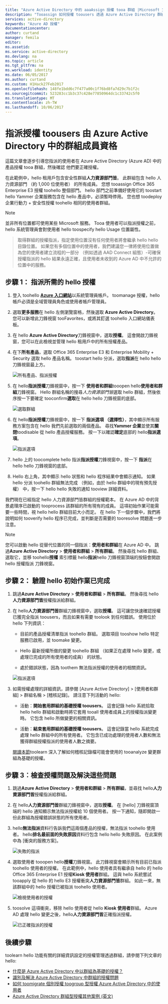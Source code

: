 ```yaml
---
title: "Azure Active Directory 中的 aaaAssign 授權 tooa 群組 |Microsoft 文件"
description: "Tooassign 如何授權 toousers 透過 Azure Active Directory 群組授權"
services: active-directory
keywords: "Azure AD 授權"
documentationcenter: 
author: curtand
manager: femila
editor: 
ms.assetid: 
ms.service: active-directory
ms.devlang: na
ms.topic: article
ms.tgt_pltfrm: na
ms.workload: identity
ms.date: 06/05/2017
ms.author: curtand
ms.custom: H1Hack27Feb2017
ms.openlocfilehash: 148fe1bdd6c7f477a00c1f76bd8fa7d29c7b1f2c
ms.sourcegitcommit: 523283cc1b3c37c428e77850964dc1c33742c5f0
ms.translationtype: MT
ms.contentlocale: zh-TW
ms.lasthandoff: 10/06/2017
---
```

# <a name="assign-licenses-toousers-by-group-membership-in-azure-active-directory"></a>指派授權 toousers 由 Azure Active Directory 中的群組成員資格

這篇文章會逐步引導您指派的使用者在 Azure Active Directory (Azure AD) 中的產品授權 tooa 群組，然後確認 他們要正確授權。

在此範例中，hello 租用戶包含安全性群組**人力資源部門皆**。 此群組包含 hello 人力資源部門 （約 1,000 位使用者） 的所有成員。 您想 tooassign Office 365 Enterprise E3 授權 toohello 整個部門。 hello 部門之前準備好使用它的 toostart hello Yammer 企業服務包含在 hello 產品中，必須暫時停用。 您也想 toodeploy 企業行動力 + 安全性授權 toohello 相同的使用者群組。

> [!NOTE]
> 並非所有位置都可使用某些 Microsoft 服務。 Tooa 使用者可以指派授權之前，hello 系統管理員會對使用者 hello toospecify hello Usage 位置屬性。

> 取得群組的授權指派，指定使用位置沒有任何使用者將會繼承 hello hello 目錄位置。 如果您有多個位置中的使用者，我們建議您一律將使用位置做為您的使用者建立流程的一部分 （例如透過 AAD Connect 組態）-可確保授權指派的 hello 結果永遠正確，且使用者未收到的 Azure AD 中不允許的位置中的服務。

## <a name="step-1-assign-hello-required-licenses"></a>步驟 1： 指派所需的 hello 授權

1. 登入 toohello [ **Azure 入口網站**](https://portal.azure.com)以系統管理員帳戶。 toomanage 授權，hello 帳戶必須是全域管理員角色或使用者帳戶管理員。

2. 選取**更多服務**在 hello 左側瀏覽窗格，然後選取  **Azure Active Directory**。 您可以新增此刀鋒視窗 tooFavorites，或將其釘選 toohello 入口網站儀表板。

3. 在 hello **Azure Active Directory**刀鋒視窗中，選取**授權**。 這會開啟刀鋒視窗，您可以在此檢視並管理 hello 租用戶中的所有授權產品。

4. 在下**所有產品**，選取 Office 365 Enterprise E3 和 Enterprise Mobility + Security 選取 hello 產品名稱。 toostart hello 分派，選取**指派**在 hello hello 刀鋒視窗最上方。

   ![所有產品、指派授權](media/active-directory-licensing-group-assignment-azure-portal/all-products-assign.png)

5. 在 hello**指派授權**刀鋒視窗中，按一下 **使用者和群組**tooopen hello**使用者和群組**刀鋒視窗。 Hello 群組名稱的搜尋*人力資源部門皆*選取 hello 群組，然後依序按一下要確定 tooconfirm**選取**在 hello hello 刀鋒視窗的底部。

   ![選取群組](media/active-directory-licensing-group-assignment-azure-portal/select-a-group.png)

6. 在 hello**指派授權**刀鋒視窗中，按一下 **指派選項 （選擇性）**，其中顯示所有服務方案包含在 hello 我們先前選取的兩個產品。 尋找**Yammer 企業**並使其**關閉**toodisable 從 hello 產品授權服務。 按一下以確認**確定**底部的 hello**指派選項**。

   ![指派選項](media/active-directory-licensing-group-assignment-azure-portal/assignment-options.png)

7. hello 上的 toocomplete hello 指派**指派授權**刀鋒視窗中，按一下 **指派**在 hello hello 刀鋒視窗的底部。

8. Hello 右上角，其中顯示 hello 狀態和 hello 程序結果中會顯示通知。 如果 hello 分派 toohello 群組無法完成 （例如，由於 hello 群組中的現有預先授權） 中，按一下 hello hello 失敗的通知 tooview 詳細資料。

我們現在已經指定 hello 人力資源部門皆群組的授權範本。 在 Azure AD 中的背景處理序已啟動的 tooprocess 該群組的所有現有的成員。 這項初始作業可能需要一些時間，視 hello hello 群組目前大小而定。 在 hello 下一個步驟中，我們將說明如何 tooverify hello 程序已完成，並判斷是否需要的 tooresolve 問題進一步注意。

> [!NOTE]
> 您可以啟動 hello 從替代位置的同一個指派：**使用者和群組**在 Azure AD 中。 跳過**Azure Active Directory** > **使用者和群組** > **所有群組**。 然後尋找 hello 群組、 選取它，並移 toohello**授權** 索引標籤 hello**指派**hello 刀鋒視窗頂端的按鈕會開啟 hello 授權指派 刀鋒視窗。

## <a name="step-2-verify-that-hello-initial-assignment-has-finished"></a>步驟 2： 驗證 hello 初始作業已完成

1. 跳過**Azure Active Directory** > **使用者和群組** > **所有群組**。 然後尋找 hello**人力資源部門皆**授權指派給群組。

2. 在 hello**人力資源部門皆**群組刀鋒視窗中，選取**授權**。 這可讓您快速確認授權已獲完全指派 toousers，而且如果有需要 toolook 到任何錯誤。 使用位於 hello 下列資訊：

   - 目前的產品授權清單指派 toohello 群組。 選取項目 tooshow hello 特定服務已啟用，並 toomake 變更。

   - Hello 最新授權所做的變更 toohello 群組 （如果正在處理 hello 變更，或處理已完成的所有使用者的成員） 的狀態。

   - 處於錯誤狀態，因為 toothem 無法指派授權的使用者的相關資訊。

   ![指派選項](media/active-directory-licensing-group-assignment-azure-portal/assignment-errors.png)

3. 如需授權處理的詳細資訊，請參閱 [Azure Active Directory] > [使用者和群組] > 群組名稱 > [稽核記錄]。 請注意下列活動的 hello:

   - 活動：**開始套用群組的基礎授權 toousers**。 這會記錄 hello 系統拾取 hello hello 群組和啟動時將它套用 tooall 使用者成員上的授權指派變更時。 它包含 hello 所做變更的相關資訊。

   - 活動：**結束套用群組的基礎授權 toousers**。 這會記錄當 hello 系統完成處理 hello 群組中的所有使用者。 它包含已成功處理的使用者人數和無法獲得群組授權指派的使用者人數之摘要。

   [閱讀本節](./active-directory-licensing-group-advanced.md#use-audit-logs-to-monitor-group-based-licensing-activity)toolearn 深入了解如何稽核記錄檔可能會使用的 tooanalyze 變更群組為基礎的授權。

## <a name="step-3-check-for-license-problems-and-resolve-them"></a>步驟 3︰檢查授權問題及解決這些問題

1. 跳過**Azure Active Directory** > **使用者和群組** > **所有群組**，並尋找 hello**人力資源部門皆**授權指派給群組。
2. 在 hello**人力資源部門皆**群組刀鋒視窗中，選取**授權**。 在 [hello] 刀鋒視窗頂端的 hello 通知顯示無法指派授權給 10 個使用者。 按一下通知，隨即開啟一份此群組為授權錯誤狀態的所有使用者。
3. hello**無法指派**資料行告訴我們這兩個產品的授權，無法指派 toohello 使用者。 hello**排名最前面的失敗原因**資料行包含 hello hello 失敗原因。 在此案例中為 [衝突的服務方案]。

   ![失敗的指派](media/active-directory-licensing-group-assignment-azure-portal/failed-assignments.png)

4. 選取使用者 tooopen hello**授權**刀鋒視窗。 此刀鋒視窗會顯示所有目前已指派 toohello 使用者的授權。 在此範例中，hello 使用者具有繼承自 hello 的 hello Office 365 Enterprise E1 授權**Kiosk 使用者**群組。 這與 hello 系統嘗試 tooapply 從 hello 的 hello E3 授權衝突**人力資源部門皆**群組。 如此一來，無該群組中的 hello 授權已被指派 toohello 使用者。

   ![檢視使用者的授權](media/active-directory-licensing-group-assignment-azure-portal/user-license-view.png)

5. toosolve 這項衝突，移除 hello 使用者從 hello **Kiosk 使用者**群組。 Azure AD 處理 hello 變更之後，hello**人力資源部門皆**正確指派授權。

   ![已正確指派的授權](media/active-directory-licensing-group-assignment-azure-portal/license-correctly-assigned.png)

## <a name="next-steps"></a>後續步驟

toolearn hello 功能有關的詳細資訊設定的授權管理透過群組，請參閱下列文章的 hello:

* [什麼是 Azure Active Directory 中以群組為基礎的授權？](active-directory-licensing-whatis-azure-portal.md)
* [識別及解決 Azure Active Directory 中群組的授權問題](active-directory-licensing-group-problem-resolution-azure-portal.md)
* [如何 toomigrate 個別授權 toogroup 型授權 Azure Active Directory 中的使用者](active-directory-licensing-group-migration-azure-portal.md)
* [Azure Active Directory 群組型授權其他案例 (英文)](active-directory-licensing-group-advanced.md)
